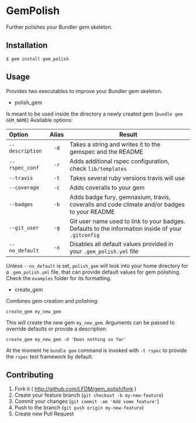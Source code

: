 # GemPolish

Further polishes your Bundler gem skeleton.

## Installation

    $ gem install gem_polish

## Usage

Provides two executables to improve your Bundler gem skeleton.

- polish_gem

Is meant to be used inside the directory a newly created gem (`bundle gem GEM_NAME`)
Available options:

|      Option      | Alias | Result |
|:---------------- |:-----:| ------ |
| `--description`    | `-d` | Takes a string and writes it to the gemspec and the README |
| `--rspec_conf`     | `-r` | Adds additional rspec configuration, check `lib/templates` |
| `--travis`         | `-t` | Takes several ruby versions travis will use |
| `--coverage`       | `-c` | Adds coveralls to your gem |
| `--badges`         | `-b` | Adds badge fury, gemnasium, travis, coveralls and code climate and/or badges to your README |
| `--git_user`       | `-g` | Git user name used to link to your badges. Defaults to the information inside of your `.gitconfig` |
| `--no_default`     | `-n` | Disables all default values provided in your `.gem_polish.yml` file |

Unless `--no_default` is set, `polish_gem` will look into your home
directory for a `.gem_polish.yml` file, that can provide default values
for gem polishing. Check the `examples` folder for its formatting.

* create_gem

Combines gem creation and polishing:
``` 
create_gem my_new_gem
```
This will create the new gem `my_new_gem`. Arguments can be passed to
override defaults or provide a description.
```
create_gem my_new_gem -d 'Does nothing so far'
```
At the moment he `bundle gem` command is invoked with `-t rspec` to
provide the `rspec` test framework by default.

## Contributing

1. Fork it ( http://github.com/LFDM/gem_polish/fork )
2. Create your feature branch (`git checkout -b my-new-feature`)
3. Commit your changes (`git commit -am 'Add some feature'`)
4. Push to the branch (`git push origin my-new-feature`)
5. Create new Pull Request
